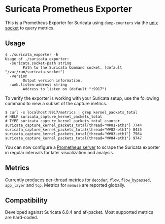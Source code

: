 # Suricata Prometheus Exporter

This is a Prometheus Exporter for Suricata using `dump-counters` via the
[unix socket](https://suricata.readthedocs.io/en/suricata-6.0.0/unix-socket.html#interacting-via-unix-socket)
to query metrics.


## Usage

```
$ ./suricata_exporter -h
Usage of ./suricata_exporter:
  -suricata.socket-path string
        Path to the Suricata Command socket. (default "/var/run/suricata.socket")
  -version
        Output version information.
  -web.listen-address string
        Address to listen on (default ":9917")
```

To verify the exporter is working with your Suricata setup, use the
following command to view a subset of the capture metrics.

```
$ curl -s localhost:9917/metrics | grep kernel_packets_total
# HELP suricata_capture_kernel_packets_total
# TYPE suricata_capture_kernel_packets_total counter
suricata_capture_kernel_packets_total{thread="W#01-eth1"} 7744
suricata_capture_kernel_packets_total{thread="W#02-eth1"} 8435
suricata_capture_kernel_packets_total{thread="W#03-eth1"} 7564
suricata_capture_kernel_packets_total{thread="W#04-eth1"} 9747
```

You can now configure a [Prometheus server](https://prometheus.io/docs/prometheus/latest/getting_started/)
to scrape the Suricata exporter in regular intervals for later visualization
and analysis.


## Metrics

Currently produces per-thread metrics for `decoder`, `flow`, `flow_bypassed`,
`app_layer` and `tcp`. Metrics for `memuse` are reported globally.

## Compatibility

Developed against Suricata 6.0.4 and af-packet. Most supported metrics are
hard-coded.
